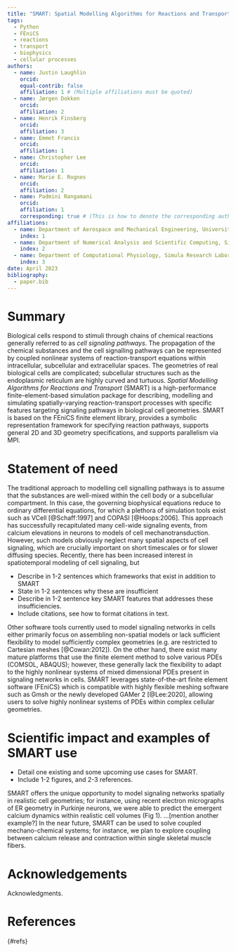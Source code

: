 ```yaml
---
title: "SMART: Spatial Modelling Algorithms for Reactions and Transport"
tags:
  - Python
  - FEniCS
  - reactions
  - transport
  - biophysics
  - cellular processes
authors:
  - name: Justin Laughlin
    orcid:
    equal-contrib: false
    affiliation: 1 # (Multiple affiliations must be quoted)
  - name: Jørgen Dokken
    orcid:
    affiliation: 2
  - name: Henrik Finsberg
    orcid:
    affiliation: 3
  - name: Emmet Francis
    orcid:
    affiliation: 1
  - name: Christopher Lee
    orcid:
    affiliation: 1
  - name: Marie E. Rognes
    orcid:
    affiliation: 2
  - name: Padmini Rangamani
    orcid:
    affiliation: 1
    corresponding: true # (This is how to denote the corresponding author)
affiliations:
  - name: Department of Aerospace and Mechanical Engineering, University of California San Diego, La Jolla, CA, USA
    index: 1
  - name: Department of Numerical Analysis and Scientific Computing, Simula Research Laboratory, Oslo, Norway
    index: 2
  - name: Department of Computational Physiology, Simula Research Laboratory, Oslo, Norway
    index: 3
date: April 2023
bibliography:
  - paper.bib
---
```


# Summary

<!-- A summary describing the high-level functionality and purpose of the software for a diverse, non-specialist audience. -->

Biological cells respond to stimuli through chains of
chemical reactions generally referred to as
*cell signaling pathways*. The propagation of the chemical substances
and the cell signalling pathways can be represented by coupled
nonlinear systems of reaction-transport equations within
intracellular, subcellular and extracellular spaces. The geometries of
real biological cells are complicated; subcellular structures
such as the endoplasmic reticulum are highly curved and turtuous. *Spatial
Modelling Algorithms for Reactions and Transport* (SMART) is a
high-performance finite-element-based simulation package for
describing, modelling and simulating spatially-varying
reaction-transport processes with specific features targeting
signaling pathways in biological cell geometries. SMART is based on
the FEniCS finite element library, provides a symbolic representation
framework for specifying reaction pathways, supports general 2D and 3D
geometry specifications, and supports parallelism via MPI.

# Statement of need

<!-- A Statement of need section that clearly illustrates the research purpose of the software and places it in the context of related work. -->

The traditional approach to modelling cell signalling pathways is to
assume that the substances are well-mixed within the cell body or a
subcellular compartment. In this case, the governing biophysical
equations reduce to ordinary differential equations, for which a
plethora of simulation tools exist such as VCell [@Schaff:1997] and COPASI [@Hoops:2006]. This
approach has successfully recapitulated many cell-wide signaling
events, from calcium elevations in neurons to models of cell
mechanotransduction. However, such models obviously neglect many
spatial aspects of cell signaling, which are crucially important on
short timescales or for slower diffusing species. Recently, there has
been increased interest in spatiotemporal modeling of cell signaling, but

* Describe in 1-2 sentences which frameworks that exist in addition to SMART
* State in 1-2 sentences why these are insufficient
* Describe in 1-2 sentence key SMART features that addresses these insufficiencies.
* Include citations, see how to format citations in text.

Other software tools currently used to model signaling networks in cells either
primarily focus on assembling non-spatial models or lack sufficient flexibility
to model sufficiently complex geometries (e.g. are restricted to Cartesian meshes [@Cowan:2012]).
On the other hand, there exist many mature platforms that use the finite element method
to solve various PDEs (COMSOL, ABAQUS); however, these generally lack the flexibility
to adapt to the highly nonlinear systems of mixed dimensional PDEs present in signaling
networks in cells. SMART leverages state-of-the-art finite element software (FEniCS)
which is compatible with highly flexible meshing software such as Gmsh or the newly
developed GAMer 2 [@Lee:2020], allowing users to solve highly nonlinear systems of PDEs within
complex cellular geometries.


# Scientific impact and examples of SMART use

* Detail one existing and some upcoming use cases for SMART.
* Include 1-2 figures, and 2-3 references.

SMART offers the unique opportunity to model signaling networks spatially in realistic
cell geometries; for instance, using recent electron micrographs of ER geometry in
Purkinje neurons, we were able to predict the emergent calcium dynamics within
realistic cell volumes (Fig 1).
…[mention another example?]
In the near future, SMART can be used to solve coupled mechano-chemical systems;
for instance, we plan to explore coupling between calcium release and
contraction within single skeletal muscle fibers.

<!-- Figures can be included like this: -->
<!-- ![Caption for example figure.\label{fig:example}](figure.png) -->
<!-- and referenced from text using \autoref{fig:example}. -->


<!-- # Citations -->

<!-- Citations to entries in paper.bib should be in -->
<!-- [rMarkdown](http://rmarkdown.rstudio.com/authoring_bibliographies_and_citations.html) -->
<!-- format. -->

<!-- If you want to cite a software repository URL (e.g. something on GitHub without a preferred -->
<!-- citation) then you can do it with the example BibTeX entry below for @fidgit. -->

<!-- For a quick reference, the following citation commands can be used: -->
<!-- - `@author:2001`  ->  "Author et al. (2001)" -->
<!-- - `[@author:2001]` -> "(Author et al., 2001)" -->
<!-- - `[@author1:2001; @author2:2001]` -> "(Author1 et al., 2001; Author2 et al., 2002)" -->

<!-- # Figures -->


<!-- Figure sizes can be customized by adding an optional second parameter: -->
<!-- ![Caption for example figure.](figure.png){ width=20% } -->

# Acknowledgements

Acknowledgments.

# References

{#refs}

